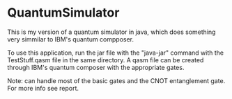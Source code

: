 # QuantumSimulator

This is my version of a quantum simulator in java, which does something very simmilar to IBM's quantum compposer.

To use this application, run the jar file with the "java-jar" command with the TestStuff.qasm file in the same directory.
A qasm file can be created through IBM's quantum composer with the appropriate gates. 

Note: can handle most of the basic gates
and the CNOT entanglement gate. For more info see report.

